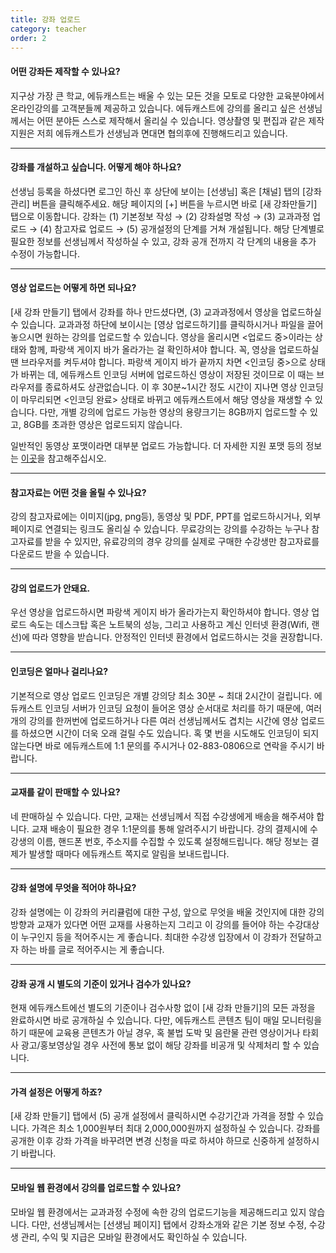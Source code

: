 ```yaml
---
title: 강좌 업로드
category: teacher
order: 2
---
```

#### 어떤 강좌든 제작할 수 있나요?

지구상 가장 큰 학교, 에듀캐스트는 배울 수 있는 모든 것을 모토로 다양한 교육분야에서 온라인강의를 고객분들께 제공하고 있습니다. 에듀캐스트에 강의를 올리고 싶은 선생님께서는 어떤 분야든 스스로 제작해서 올리실 수 있습니다. 영상촬영 및 편집과 같은 제작지원은 저희 에듀캐스트가 선생님과 면대면 협의후에 진행해드리고 있습니다.

---

#### 강좌를 개설하고 싶습니다. 어떻게 해야 하나요?

선생님 등록을 하셨다면 로그인 하신 후 상단에 보이는 [선생님] 혹은 [채널] 탭의 [강좌 관리] 버튼을 클릭해주세요. 해당 페이지의 [+] 버튼을 누르시면 바로 [새 강좌만들기] 탭으로 이동합니다. 강좌는 (1) 기본정보 작성 → (2) 강좌설명 작성 → (3) 교과과정 업로드 → (4) 참고자료 업로드 → (5) 공개설정의 단계를 거쳐 개설됩니다. 해당 단계별로 필요한 정보를 선생님께서 작성하실 수 있고, 강좌 공개 전까지 각 단계의 내용을 추가 수정이 가능합니다.

---

#### 영상 업로드는 어떻게 하면 되나요?

[새 강좌 만들기] 탭에서 강좌를 하나 만드셨다면, (3) 교과과정에서 영상을 업로드하실 수 있습니다. 교과과정 하단에 보이시는 [영상 업로드하기]를 클릭하시거나 파일을 끌어놓으시면 원하는 강의를 업로드할 수 있습니다. 영상을 올리시면 <업로드 중>이라는 상태와 함께, 파랑색 게이지 바가 올라가는 걸 확인하셔야 합니다. 꼭, 영상을 업로드하실 땐 브라우저를 켜두셔야 합니다. 파랑색 게이지 바가 끝까지 차면 <인코딩 중>으로 상태가 바뀌는 데, 에듀캐스트 인코딩 서버에 업로드하신 영상이 저장된 것이므로 이 때는 브라우저를 종료하셔도 상관없습니다. 이 후 30분~1시간 정도 시간이 지나면 영상 인코딩이 마무리되면 <인코딩 완료> 상태로 바뀌고 에듀캐스트에서 해당 영상을 재생할 수 있습니다. 다만, 개별 강의에 업로드 가능한 영상의 용량크기는 8GB까지 업로드할 수 있고, 8GB를 초과한 영상은 업로드되지 않습니다.

일반적인 동영상 포맷이라면 대부분 업로드 가능합니다. 더 자세한 지원 포맷 등의 정보는 [이곳](https://azure.microsoft.com/en-us/documentation/articles/media-services-media-encoder-standard-formats/)을 참고해주십시오.

---

#### 참고자료는 어떤 것을 올릴 수 있나요?

강의 참고자료에는 이미지(jpg, png등), 동영상 및 PDF, PPT를 업로드하시거나, 외부 페이지로 연결되는 링크도 올리실 수 있습니다. 무료강의는 강의를 수강하는 누구나 참고자료를 받을 수 있지만, 유료강의의 경우 강의를 실제로 구매한 수강생만 참고자료를 다운로드 받을 수 있습니다.

---

#### 강의 업로드가 안돼요.

우선 영상을 업로드하시면 파랑색 게이지 바가 올라가는지 확인하셔야 합니다. 영상 업로드 속도는 데스크탑 혹은 노트북의 성능, 그리고 사용하고 계신 인터넷 환경(Wifi, 랜선)에 따라 영향을 받습니다. 안정적인 인터넷 환경에서 업로드하시는 것을 권장합니다.

---

#### 인코딩은 얼마나 걸리나요?

기본적으로 영상 업로드 인코딩은 개별 강의당 최소 30분 ~ 최대 2시간이 걸립니다. 에듀캐스트 인코딩 서버가 인코딩 요청이 들어온 영상 순서대로 처리를 하기 때문에, 여러 개의 강의를 한꺼번에 업로드하거나 다른 여러 선생님께서도 겹치는 시간에 영상 업로드를 하셨으면 시간이 더욱 오래 걸릴 수도 있습니다. 혹 몇 번을 시도해도 인코딩이 되지 않는다면 바로 에듀캐스트에 1:1 문의를 주시거나 02-883-0806으로 연락을 주시기 바랍니다.

---

#### 교재를 같이 판매할 수 있나요?

네 판매하실 수 있습니다. 다만, 교재는 선생님께서 직접 수강생에게 배송을 해주셔야 합니다. 교재 배송이 필요한 경우 1:1문의를 통해 알려주시기 바랍니다. 강의 결제시에 수강생의 이름, 핸드폰 번호, 주소지를 수집할 수 있도록 설정해드립니다. 해당 정보는 결제가 발생할 때마다 에듀캐스트 쪽지로 알림을 보내드립니다.

---

#### 강좌 설명에 무엇을 적어야 하나요?

강좌 설명에는 이 강좌의 커리큘럼에 대한 구성, 앞으로 무엇을 배울 것인지에 대한 강의 방향과 교재가 있다면 어떤 교재를 사용하는지 그리고 이 강의를 들어야 하는 수강대상이 누구인지 등을 적어주시는 게 좋습니다. 최대한 수강생 입장에서 이 강좌가 전달하고자 하는 바를 글로 적어주시는 게 좋습니다.

---

#### 강좌 공개 시 별도의 기준이 있거나 검수가 있나요?

현재 에듀캐스트에선 별도의 기준이나 검수사항 없이 [새 강좌 만들기]의 모든 과정을 완료하시면 바로 공개하실 수 있습니다. 다만, 에듀캐스트 콘텐츠 팀이 매일 모니터링을 하기 때문에 교육용 콘텐츠가 아닐 경우, 혹 불법 도박 및 음란물 관련 영상이거나 타회사 광고/홍보영상일 경우 사전에 통보 없이 해당 강좌를 비공개 및 삭제처리 할 수 있습니다.

---

#### 가격 설정은 어떻게 하죠?

[새 강좌 만들기] 탭에서 (5) 공개 설정에서 클릭하시면 수강기간과 가격을 정할 수 있습니다. 가격은 최소 1,000원부터 최대 2,000,000원까지 설정하실 수 있습니다. 강좌를 공개한 이후 강좌 가격을 바꾸려면 변경 신청을 따로 하셔야 하므로 신중하게 설정하시기 바랍니다.

---

#### 모바일 웹 환경에서 강의를 업로드할 수 있나요?

모바일 웹 환경에서는 교과과정 수정에 속한 강의 업로드기능을 제공해드리고 있지 않습니다. 다만, 선생님께서는 [선생님 페이지] 탭에서 강좌소개와 같은 기본 정보 수정, 수강생 관리, 수익 및 지급은 모바일 환경에서도 확인하실 수 있습니다.
